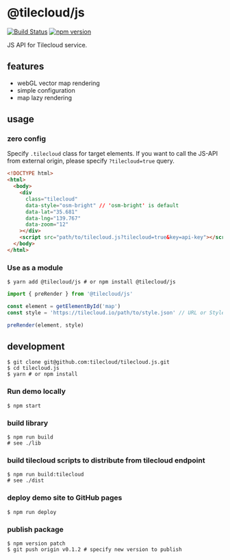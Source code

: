 # @tilecloud/js

[![Build Status](https://travis-ci.org/tilecloud/tilecloud.js.svg?branch=master)](https://travis-ci.org/tilecloud/tilecloud.js)
[![npm version](https://badge.fury.io/js/%40tilecloud%2Fjs.svg)](https://badge.fury.io/js/%40tilecloud%2Fjs)

JS API for Tilecloud service.

## features

- webGL vector map rendering
- simple configuration
- map lazy rendering

## usage

### zero config

Specify `.tilecloud` class for target elements. If you want to call the JS-API from external origin, please specify `?tilecloud=true` query.

```html
<!DOCTYPE html>
<html>
  <body>
    <div
      class="tilecloud"
      data-style="osm-bright" // 'osm-bright' is default
      data-lat="35.681"
      data-lng="139.767"
      data-zoom="12"
    ></div>
    <script src="path/to/tilecloud.js?tilecloud=true&key=api-key"></script>
  </body>
</html>
```

### Use as a module

```shell
$ yarn add @tilecloud/js # or npm install @tilecloud/js
```

```javascript
import { preRender } from '@tilecloud/js'

const element = getElementById('map')
const style = 'https://tilecloud.io/path/to/style.json' // URL or Style object

preRender(element, style)
```

## development

```shell
$ git clone git@github.com:tilecloud/tilecloud.js.git
$ cd tilecloud.js
$ yarn # or npm install
```

### Run demo locally

```shell
$ npm start
```

### build library

```shell
$ npm run build
# see ./lib
```

### build tilecloud scripts to distribute from tilecloud endpoint

```shell
$ npm run build:tilecloud
# see ./dist
```

### deploy demo site to GitHub pages

```shell
$ npm run deploy
```

### publish package

```shell
$ npm version patch
$ git push origin v0.1.2 # specify new version to publish
```
